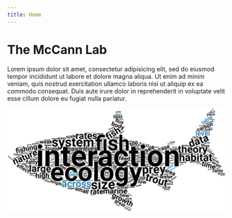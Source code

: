 ```yaml
---
title: Home
---
```


# The McCann Lab


Lorem ipsum dolor sit amet, consectetur adipisicing elit, sed do eiusmod tempor incididunt ut labore et dolore magna aliqua. Ut enim ad minim veniam, quis nostrud exercitation ullamco laboris nisi ut aliquip ex ea commodo consequat. Duis aute irure dolor in reprehenderit in voluptate velit esse cillum dolore eu fugiat nulla pariatur.

![](img/wordCloudMC.png)

<!-- <i class="fab fa-google-drive" aria-hidden></i>
<i class="fab fa-google" aria-hidden></i> -->
